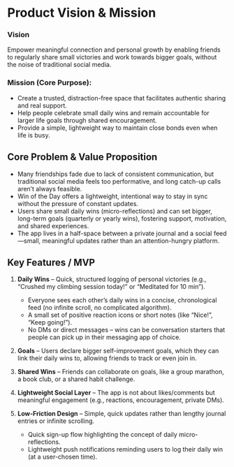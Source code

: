 # Product Vision & Mission

### Vision

Empower meaningful connection and personal growth by enabling friends to regularly share small victories and work towards bigger goals, without the noise of traditional social media.

### Mission (Core Purpose):

- Create a trusted, distraction-free space that facilitates authentic sharing and real support.  
- Help people celebrate small daily wins and remain accountable for larger life goals through shared encouragement.  
- Provide a simple, lightweight way to maintain close bonds even when life is busy.  

## Core Problem & Value Proposition

- Many friendships fade due to lack of consistent communication, but traditional social media feels too performative, and long catch-up calls aren’t always feasible.
- Win of the Day offers a lightweight, intentional way to stay in sync without the pressure of constant updates.
- Users share small daily wins (micro-reflections) and can set bigger, long-term goals (quarterly or yearly wins), fostering support, motivation, and shared experiences.
- The app lives in a half-space between a private journal and a social feed—small, meaningful updates rather than an attention-hungry platform.

## Key Features / MVP

1. **Daily Wins** – Quick, structured logging of personal victories (e.g., “Crushed my climbing session today!” or “Meditated for 10 min”).  
   - Everyone sees each other’s daily wins in a concise, chronological feed (no infinite scroll, no complicated algorithm).  
   - A small set of positive reaction icons or short notes (like “Nice!”, “Keep going!”).  
   - No DMs or direct messages – wins can be conversation starters that people can pick up in their messaging app of choice.  

2. **Goals** – Users declare bigger self-improvement goals, which they can link their daily wins to, allowing friends to track or even join in.
3. **Shared Wins** – Friends can collaborate on goals, like a group marathon, a book club, or a shared habit challenge.  
4. **Lightweight Social Layer** – The app is not about likes/comments but meaningful engagement (e.g., reactions, encouragement, private DMs).  
5. **Low-Friction Design** – Simple, quick updates rather than lengthy journal entries or infinite scrolling.  
   - Quick sign-up flow highlighting the concept of daily micro-reflections.  
   - Lightweight push notifications reminding users to log their daily win (at a user-chosen time).  
